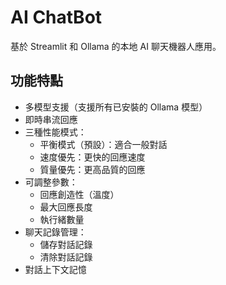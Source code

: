 # AI ChatBot

基於 Streamlit 和 Ollama 的本地 AI 聊天機器人應用。

## 功能特點

- 多模型支援（支援所有已安裝的 Ollama 模型）
- 即時串流回應
- 三種性能模式：
  - 平衡模式（預設）：適合一般對話
  - 速度優先：更快的回應速度
  - 質量優先：更高品質的回應
- 可調整參數：
  - 回應創造性（溫度）
  - 最大回應長度
  - 執行緒數量
- 聊天記錄管理：
  - 儲存對話記錄
  - 清除對話記錄
- 對話上下文記憶